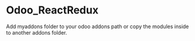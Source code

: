 # Odoo_ReactRedux

Add myaddons folder to your odoo addons path or copy the modules inside to another addons folder.